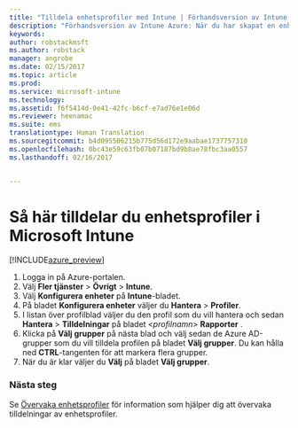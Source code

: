 ```yaml
---
title: "Tilldela enhetsprofiler med Intune | Förhandsversion av Intune Azure | Microsoft Docs"
description: "Förhandsversion av Intune Azure: När du har skapat en enhetsprofil i Intune kan du använda det här avsnittet för att lära dig hur du tilldelar den till enheter."
keywords: 
author: robstackmsft
ms.author: robstack
manager: angrobe
ms.date: 02/15/2017
ms.topic: article
ms.prod: 
ms.service: microsoft-intune
ms.technology: 
ms.assetid: f6f5414d-0e41-42fc-b6cf-e7ad76e1e06d
ms.reviewer: heenamac
ms.suite: ems
translationtype: Human Translation
ms.sourcegitcommit: b4d095506215b775d56d172e9aabae1737757310
ms.openlocfilehash: 0bc43e59c63fb07b07187bd9b8ae78fbc3aa0557
ms.lasthandoff: 02/16/2017


---
```


# <a name="how-to-assign-microsoft-intune-device-profiles"></a>Så här tilldelar du enhetsprofiler i Microsoft Intune

[!INCLUDE[azure_preview](../includes/azure_preview.md)]


1. Logga in på Azure-portalen.
2. Välj **Fler tjänster** > **Övrigt** > **Intune**.
3. Välj **Konfigurera enheter** på **Intune**-bladet.
1. På bladet **Konfigurera enheter** väljer du **Hantera** > **Profiler**.
2. I listan över profilblad väljer du den profil som du vill hantera och sedan **Hantera** > **Tilldelningar** på bladet <*profilnamn*> **Rapporter** .
3. Klicka på **Välj grupper** på nästa blad och välj sedan de Azure AD-grupper som du vill tilldela profilen på bladet **Välj grupper**. Du kan hålla ned **CTRL**-tangenten för att markera flera grupper.
4. När du är klar väljer du **Välj** på bladet **Välj grupper**.

### <a name="next-steps"></a>Nästa steg
Se [Övervaka enhetsprofiler](how-to-monitor-device-profiles.md) för information som hjälper dig att övervaka tilldelningar av enhetsprofiler.

